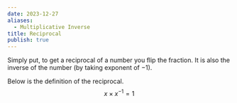 ```yaml
---
date: 2023-12-27
aliases:
  - Multiplicative Inverse
title: Reciprocal
publish: true
---
```

Simply put, to get a reciprocal of a number you flip the fraction. It is also the inverse of the number (by taking exponent of $-1$).

Below is the definition of the reciprocal. 
$$
x\times x^{-1}=1
$$